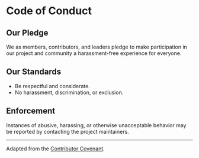 # Code of Conduct

## Our Pledge
We as members, contributors, and leaders pledge to make participation in our project and community a harassment-free experience for everyone.

## Our Standards
- Be respectful and considerate.
- No harassment, discrimination, or exclusion.

## Enforcement
Instances of abusive, harassing, or otherwise unacceptable behavior may be reported by contacting the project maintainers.

---
Adapted from the [Contributor Covenant](https://www.contributor-covenant.org/).
